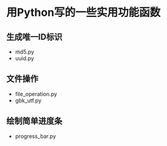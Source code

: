 # 用Python写的一些实用功能函数

## 生成唯一ID标识
* md5.py
* uuid.py

## 文件操作
* file_operation.py
* gbk_utf.py

## 绘制简单进度条
* progress_bar.py
